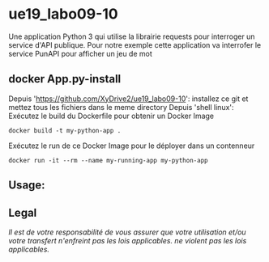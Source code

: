 # ue19_labo09-10
Une application Python 3 qui utilise la librairie requests pour interroger un service d'API publique. Pour notre exemple cette application va interrofer le service PunAPI pour afficher un jeu de mot

## docker App.py-install
Depuis 'https://github.com/XyDrive2/ue19_labo09-10':
installez ce git et mettez tous les fichiers dans le meme directory
Depuis 'shell linux':
Exécutez le build du Dockerfile pour obtenir un Docker Image
```shell
docker build -t my-python-app .
```
Exécutez le run de ce Docker Image pour le déployer dans un contenneur
```shell
docker run -it --rm --name my-running-app my-python-app
```

## Usage:




## Legal
*Il est de votre responsabilité de vous assurer que votre utilisation et/ou votre transfert n'enfreint pas les lois applicables.
ne violent pas les lois applicables.*
